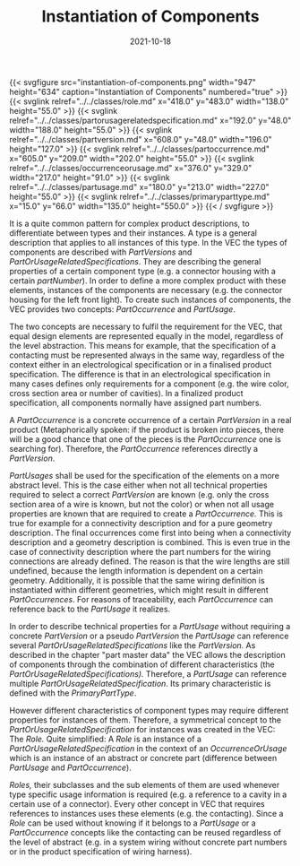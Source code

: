 ﻿---
title: Instantiation of Components
toc: false
type: specs
layout: diagram
date: "2021-10-18"
draft: false
specification: VEC
version: 1.2.1
documentType: "Recommendation"
elementType: Diagram
classes:
  - Role
  - PartOrUsageRelatedSpecification
  - PartVersion
  - PartOccurrence
  - OccurrenceOrUsage
  - PartUsage
  - PrimaryPartType
menu:
  VEC-1.2.1:    
    parent: instances-of-components
    identifier: instances-of-components/instantiation-of-components
    weight: 1007001 

# Prev/next pager order (if `docs_section_pager` enabled in `params.toml`)
weight: 1007001
---
{{< svgfigure src="instantiation-of-components.png" width="947" height="634" caption="Instantiation of Components" numbered="true" >}}
  {{< svglink relref="../../classes/role.md" x="418.0" y="483.0" width="138.0" height="55.0" >}}
  {{< svglink relref="../../classes/partorusagerelatedspecification.md" x="192.0" y="48.0" width="188.0" height="55.0" >}}
  {{< svglink relref="../../classes/partversion.md" x="608.0" y="48.0" width="196.0" height="127.0" >}}
  {{< svglink relref="../../classes/partoccurrence.md" x="605.0" y="209.0" width="202.0" height="55.0" >}}
  {{< svglink relref="../../classes/occurrenceorusage.md" x="376.0" y="329.0" width="217.0" height="91.0" >}}
  {{< svglink relref="../../classes/partusage.md" x="180.0" y="213.0" width="227.0" height="55.0" >}}
  {{< svglink relref="../../classes/primaryparttype.md" x="15.0" y="66.0" width="135.0" height="550.0" >}}
{{< / svgfigure >}}
<p> It is a quite common pattern for complex product descriptions, to differentiate between types and their instances. A&#160;type is a general description that applies to all instances of this type. In the VEC&#160;the types of components are described with <i>PartVersions</i> and <i>PartOrUsageRelatedSpecifications</i>. They are describing the general properties of a certain component type (e.g. a connector housing with a certain <i>partNumber</i>). In order to define a more complex product with these elements, instances of the components are necessary (e.g. the connector housing for the left front light). To create such instances of components, the VEC provides two concepts: <i>PartOccurrence</i> and <i>PartUsage</i>.      </p>      <p> The two concepts are necessary to fulfil the requirement for the VEC, that equal design elements are represented equally in the model, regardless of the level abstraction. This means for example, that the specification of a contacting must be represented always in the same way, regardless of the context either in an electrological specification or in a finalised product specification. The difference is that in an electrological specification in many cases defines only requirements for a component (e.g. the wire color, cross section area or number of cavities). In a finalized product specification, all components normally have assigned part numbers.      </p>      <p> A <i>PartOccurrence</i> is a concrete occurrence of a certain <i>PartVersion</i> in a real product (Metaphorically spoken: if the product is broken into pieces, there will be a good chance that one of the pieces is the <i>PartOccurrence </i>one is searching for). Therefore, the <i>PartOccurrence </i>references directly a <i>PartVersion</i>.      </p>      <p> <i>PartUsages</i> shall be used for the specification of the elements on a more abstract level. This is the case either when not all technical properties required to select a correct <i>PartVersion</i> are known (e.g. only the cross section area of a wire is known, but not the color) or when not all usage properties are known that are required to create a <i>PartOccurrence.</i> This is true for example for a connectivity description and for a pure geometry description. The final occurrences come first into being when a connectivity description and a geometry description is combined. This is even true in the case of connectivity description where the part numbers for the wiring connections are already defined. The reason is that the wire lengths are still undefined, because the length information is dependent on a certain geometry. Additionally, it is possible that the same wiring definition is instantiated within different geometries, which might result in different <i>PartOccurrences</i>. For reasons of traceability, each <i>PartOccurrence</i> can reference back to the <i>PartUsage</i> it realizes.      </p>      <p> In order to describe technical properties for a <i>PartUsage</i> without requiring a concrete <i>PartVersion </i>or a pseudo <i>PartVersion</i> the <i>PartUsage</i> can reference several <i>PartOrUsageRelatedSpecifications</i> like the <i>PartVersion.</i> As described in the chapter &quot;part master data&quot; the VEC allows the description of components through the combination of different characteristics (the <i>PartOrUsageRelatedSpecifications). </i>Therefore, a <i>PartUsage </i>can reference multiple <i>PartOrUsageRelatedSpecification</i>. Its primary characteristic is defined with the <i>PrimaryPartType</i>.      </p>      <p> However different characteristics of component types may require different properties for instances of them. Therefore, a symmetrical concept to the <i>PartOrUsageRelatedSpecification </i>for instances was created in the VEC: The <i>Role.</i> Quite simplified: A <i>Role </i>is an instance of a <i>PartOrUsageRelatedSpecification</i> in the context of an <i>OccurrenceOrUsage</i> which is an instance of an abstract or concrete part (difference between <i>PartUsage</i> and <i>PartOccurrence</i>).      </p>      <p> <i>Roles, </i>their subclasses and the sub elements of them are used whenever type specific usage information is required (e.g. a reference to a cavity in a certain use of a connector). Every other concept in VEC&#160;that requires references to instances uses these elements (e.g. the contacting). Since a <i>Role </i>can be used without knowing if it belongs to a <i>PartUsage</i> or a <i>PartOccurrence</i> concepts like the contacting can be reused regardless of the level of abstract (e.g. in a system wiring without concrete part numbers or in the product specification of wiring harness).      </p>